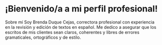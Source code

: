 # ¡Bienvenido/a a mi perfil profesional!

Sobre mí
Soy Brenda Duque Cejas, correctora profesional con experiencia en la revisión y edición de textos en español. Me dedico a asegurar que los escritos de mis clientes sean claros, coherentes y libres de errores gramaticales, ortográficos y de estilo.
